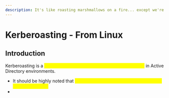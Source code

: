 ```yaml
---
description: It's like roasting marshmallows on a fire... except we're using SPN's instead
---
```


# Kerberoasting - From Linux

## Introduction

Kerberoasting is a <mark style="color:yellow;">lateral movement/privilege escalation technique</mark> in Active Directory environments.

* It should be highly noted that <mark style="color:yellow;">this attack targets Service Princial Names (SPNs) Accounts</mark>
*
